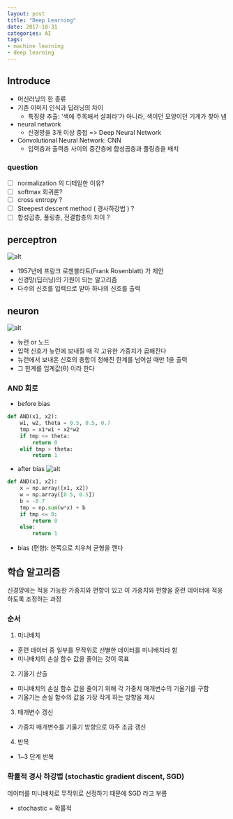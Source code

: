 ```yaml
---
layout: post
title: "Deep Learning"
date: 2017-10-31
categories: AI
tags:
- machine learning
- deep learning
---
```


## Introduce
- 머신러닝의 한 종류
- 기존 이미지 인식과 딥러닝의 차이
   - 특징량 추출: '색에 주목해서 살펴라'가 아니라, 색이던 모양이던 기계가 찾아 냄
- neural network
   - 신경망을 3개 이상 중첩 => Deep Neural Network
- Convolutional Neural Network: CNN
   - 입력층과 출력층 사이의 중간층에 합성곱층과 풀링층을 배치

<!-- more -->

### question
- [ ] normalization 의 디테일한 이유?
- [ ] softmax 회귀론?
- [ ] cross entropy ?
- [ ] Steepest descent method ( 경사하강법 ) ?
- [ ] 합성곱층, 풀링층, 전결합층의 차이 ?

## perceptron
![alt](http://muguliebe.github.io/assets/images/blog/perceptron.png)

- 1957년에 프랑크 로젠블라트(Frank Rosenblatt) 가 제안
- 신경망(딥러닝)의 기원이 되는 알고리즘
- 다수의 신호를 입력으로 받아 하나의 신호를 출력

## neuron
![alt](http://muguliebe.github.io/assets/images/blog/perceptron/fig2-1.png)
- 뉴런 or 노드
- 입력 신호가 뉴런에 보내질 때 각 고유한 가중치가 곱해진다
- 뉴런에서 보내온 신호의 총합이 정해진 한계를 넘어설 때만 1을 출력
- 그 한계를 임계값(θ) 이라 한다

### AND 회로
- before bias
```python
def AND(x1, x2):
    w1, w2, theta = 0.5, 0.5, 0.7
    tmp = x1*w1 + x2*w2
    if tmp <= theta:
        return 0
    elif tmp > theta:
        return 1
```

- after bias
![alt](http://muguliebe.github.io/assets/images/blog/perceptron/e2.2.png)
```python
def AND(x1, x2):
    x = np.array([x1, x2])
    w = np.array([0.5, 0.5])
    b = -0.7
    tmp = np.sum(w*x) + b
    if tmp <= 0:
        return 0
    else:
        return 1
```

- bias (편향): 한쪽으로 치우쳐 균형을 깬다

## 학습 알고리즘
신경망에는 적응 가능한 가중치와 편향이 있고 이 가중치와 편향을 
훈련 데이터에 적응하도록 조정하는 과정

### 순서
1. 미니배치
  - 훈련 데이터 중 일부를 무작위로 선별한 데이터를 미니배치라 함
  - 미니배치의 손실 함수 값을 줄이는 것이 목표
2. 기울기 산출
  - 미니배치의 손실 함수 값을 줄이기 위해 각 가중치 매개변수의 기울기를 구함
  - 기울기는 손실 함수의 값을 가장 작게 하는 방향을 제시
3. 매개변수 갱신
  - 가중치 매개변수를 기울기 방향으로 아주 조금 갱신
4. 반복
  - 1~3 단계 반복
  
### 확률적 경사 하강법 (stochastic gradient discent, SGD)
데이터를 미니배치로 무작위로 선정하기 때문에 SGD 라고 부름
* stochastic = 확률적
